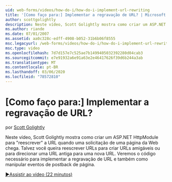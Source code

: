 ```yaml
---
uid: web-forms/videos/how-do-i/how-do-i-implement-url-rewriting
title: '[Como faço para:] Implementar a regravação de URL? | Microsoft Docs'
author: scottgolightly
description: Neste vídeo, Scott Golightly mostra como criar um ASP.NET HttpModule para ' reescrever ' a URL quando uma solicitação de uma página da Web chega. Talvez você queira reescrever...
ms.author: riande
ms.date: 07/01/2007
ms.assetid: aa0c328c-edff-4908-b052-31b6b06f8555
msc.legacyurl: /web-forms/videos/how-do-i/how-do-i-implement-url-rewriting
msc.type: video
ms.openlocfilehash: 7d7d157e7c525ae7b1499405032392280d04cab3
ms.sourcegitcommit: e7e91932a6e91a63e2e46417626f39d6b244a3ab
ms.translationtype: MT
ms.contentlocale: pt-BR
ms.lasthandoff: 03/06/2020
ms.locfileid: "78572810"
---
```

# <a name="how-do-i-implement-url-rewriting"></a>[Como faço para:] Implementar a regravação de URL?

por [Scott Golightly](https://github.com/scottgolightly)

Neste vídeo, Scott Golightly mostra como criar um ASP.NET HttpModule para "reescrever" a URL quando uma solicitação de uma página da Web chega. Talvez você queira reescrever URLs para criar URLs amigáveis ou para direcionar uma URL antiga para uma nova URL. Veremos o código necessário para implementar a regravação de URL e também como manipular eventos de postback de página.

[&#9654;Assistir ao vídeo (22 minutos)](https://channel9.msdn.com/Blogs/ASP-NET-Site-Videos/how-do-i-implement-url-rewriting)
